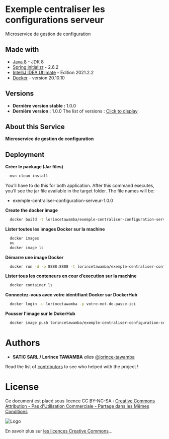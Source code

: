 # Exemple centraliser les configurations serveur 

Microservice de gestion de configuration 

## Made with

* [Java 8](https://www.java.com/fr/download/) - JDK 8
* [Spring initializr](https://start.spring.io/) - 2.6.2 
* [IntelliJ IDEA Utlimate](https://www.jetbrains.com/fr-fr/idea/) - Edition 2021.2.2 
* [Docker](https://www.docker.com/) - version 20.10.10 

## Versions

- **Dernière version stable :** 1.0.0
- **Dernière version :** 1.0.0
The list of versions : [Click to display](https://github.com/lorince-tawamba/gescom-config-server/tags) 

## About this Service

**Microservice de gestion de configuration** 

## Deployment

**Créer le package (Jar files)**

```bash
  mvn clean install
```

You’ll have to do this for both application. After this command executes, you’ll see the jar file available in the target folder. The file names will be:

- exemple-centraliser-configuration-serveur-1.0.0

**Create the docker image**

```bash
  docker build -t lorincetawamba/exemple-centraliser-configuration-serveur:1.0.0 -f Dockerfile .
```

**Lister toutes les images Docker sur la machine**

```bash
  docker images 
  ou 
  docker image ls
```

**Démarre une image Docker**

```bash
  docker run -d -p 8888:8888 -t lorincetawamba/exemple-centraliser-configuration-serveur:1.0.0
```

**Lister tous les conteneurs en cour d’execution sur la machine**

```bash
  docker container ls
``` 

**Connectez-vous avec votre identifiant Docker sur DockerHub**

```bash
  docker login -u lorincetawamba -p votre-mot-de-passe-ici
```

**Pousser l’image sur le DokerHub**

```bash
  docker image push lorincetawamba/exemple-centraliser-configuration-serveur:1.0.0
```

# Authors

* **SATIC SARL / Lorince TAWAMBA** _alias_ [@lorince-tawamba](https://github.com/lorince-tawamba)

Read the list of [contributors](https://github.com/lorince-tawamba/gescom/contributors) to see who helped with the project ! 

# License

Ce document est placé sous licence CC BY-NC-SA :  [Creative Commons
Attribution - Pas d'Utilisation Commerciale - Partage dans les Mêmes Conditions](https://creativecommons.org/licenses/by-nc-sa/4.0/)

![Logo](https://licensebuttons.net/l/by-nc-sa/3.0/88x31.png)

En savoir plus sur [les licences Creative Commons](https://creativecommons.org/licenses/?lang=fr-FR)...

